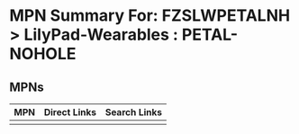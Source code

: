 



# MPN Summary For: FZSLWPETALNH > LilyPad-Wearables : PETAL-NOHOLE

## MPNs
  

|MPN|Direct Links|Search Links|
| :--- | :--- | :--- |
||||
